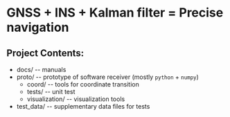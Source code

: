 GNSS + INS + Kalman filter = Precise navigation
===============================================

Project Contents:
-----------------
* docs/      -- manuals
* proto/     -- prototype of software receiver (mostly `python` + `numpy`)
    + coord/ -- tools for coordinate transition
    + tests/ -- unit test
    + visualization/ -- visualization tools
* test_data/ -- supplementary data files for tests
